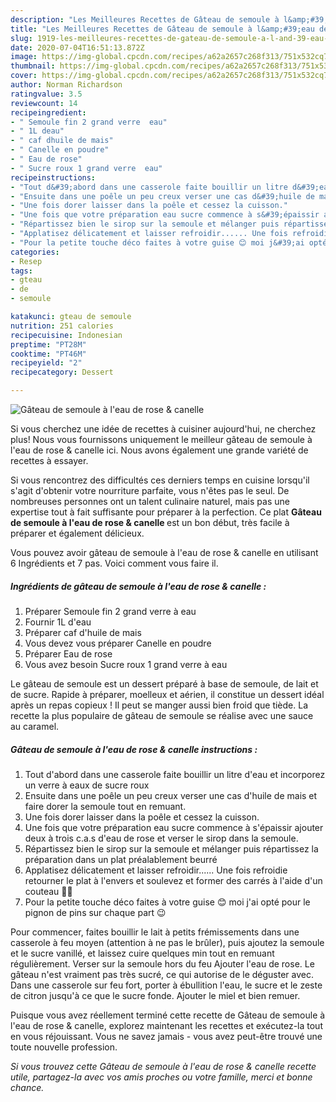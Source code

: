 ```yaml
---
description: "Les Meilleures Recettes de Gâteau de semoule à l&amp;#39;eau de rose &amp;amp; canelle"
title: "Les Meilleures Recettes de Gâteau de semoule à l&amp;#39;eau de rose &amp;amp; canelle"
slug: 1919-les-meilleures-recettes-de-gateau-de-semoule-a-l-and-39-eau-de-rose-and-amp-canelle
date: 2020-07-04T16:51:13.872Z
image: https://img-global.cpcdn.com/recipes/a62a2657c268f313/751x532cq70/gateau-de-semoule-a-leau-de-rose-canelle-photo-principale-de-la-recette.jpg
thumbnail: https://img-global.cpcdn.com/recipes/a62a2657c268f313/751x532cq70/gateau-de-semoule-a-leau-de-rose-canelle-photo-principale-de-la-recette.jpg
cover: https://img-global.cpcdn.com/recipes/a62a2657c268f313/751x532cq70/gateau-de-semoule-a-leau-de-rose-canelle-photo-principale-de-la-recette.jpg
author: Norman Richardson
ratingvalue: 3.5
reviewcount: 14
recipeingredient:
- " Semoule fin 2 grand verre  eau"
- " 1L deau"
- " caf dhuile de mais"
- " Canelle en poudre"
- " Eau de rose"
- " Sucre roux 1 grand verre  eau"
recipeinstructions:
- "Tout d&#39;abord dans une casserole faite bouillir un litre d&#39;eau et incorporez un verre à eaux de sucre roux"
- "Ensuite dans une poêle un peu creux verser une cas d&#39;huile de mais et faire dorer la semoule tout en remuant."
- "Une fois dorer laisser dans la poêle et cessez la cuisson."
- "Une fois que votre préparation eau sucre commence à s&#39;épaissir ajouter deux à trois c.a.s d&#39;eau de rose et verser le sirop dans la semoule."
- "Répartissez bien le sirop sur la semoule et mélanger puis répartissez la préparation dans un plat préalablement beurré"
- "Applatisez délicatement et laisser refroidir...... Une fois refroidie retourner le plat à l&#39;envers et soulevez et former des carrés à l&#39;aide d&#39;un couteau 🔪🔪"
- "Pour la petite touche déco faites à votre guise 😊 moi j&#39;ai opté pour le pignon de pins sur chaque part 😉"
categories:
- Resep
tags:
- gteau
- de
- semoule

katakunci: gteau de semoule 
nutrition: 251 calories
recipecuisine: Indonesian
preptime: "PT28M"
cooktime: "PT46M"
recipeyield: "2"
recipecategory: Dessert

---
```



![Gâteau de semoule à l&#39;eau de rose &amp; canelle](https://img-global.cpcdn.com/recipes/a62a2657c268f313/751x532cq70/gateau-de-semoule-a-leau-de-rose-canelle-photo-principale-de-la-recette.jpg)

Si vous cherchez une idée de recettes à cuisiner aujourd'hui, ne cherchez plus! Nous vous fournissons uniquement le meilleur gâteau de semoule à l&#39;eau de rose &amp; canelle ici. Nous avons également une grande variété de recettes à essayer.

Si vous rencontrez des difficultés ces derniers temps en cuisine lorsqu'il s'agit d'obtenir votre nourriture parfaite, vous n'êtes pas le seul. De nombreuses personnes ont un talent culinaire naturel, mais pas une expertise tout à fait suffisante pour préparer à la perfection. Ce plat <strong> Gâteau de semoule à l&#39;eau de rose &amp; canelle </strong> est un bon début, très facile à préparer et également délicieux.

<!--inarticleads1-->

Vous pouvez avoir gâteau de semoule à l&#39;eau de rose &amp; canelle en utilisant 6 Ingrédients et 7 pas. Voici comment vous faire il.

##### Ingrédients de gâteau de semoule à l&#39;eau de rose &amp; canelle :

1. Préparer  Semoule fin 2 grand verre à eau
1. Fournir  1L d&#39;eau
1. Préparer  caf d&#39;huile de mais
1. Vous devez vous préparer  Canelle en poudre
1. Préparer  Eau de rose
1. Vous avez besoin  Sucre roux 1 grand verre à eau


Le gâteau de semoule est un dessert préparé à base de semoule, de lait et de sucre. Rapide à préparer, moelleux et aérien, il constitue un dessert idéal après un repas copieux ! Il peut se manger aussi bien froid que tiède. La recette la plus populaire de gâteau de semoule se réalise avec une sauce au caramel. 

<!--inarticleads2-->

##### Gâteau de semoule à l&#39;eau de rose &amp; canelle instructions :

1. Tout d&#39;abord dans une casserole faite bouillir un litre d&#39;eau et incorporez un verre à eaux de sucre roux
1. Ensuite dans une poêle un peu creux verser une cas d&#39;huile de mais et faire dorer la semoule tout en remuant.
1. Une fois dorer laisser dans la poêle et cessez la cuisson.
1. Une fois que votre préparation eau sucre commence à s&#39;épaissir ajouter deux à trois c.a.s d&#39;eau de rose et verser le sirop dans la semoule.
1. Répartissez bien le sirop sur la semoule et mélanger puis répartissez la préparation dans un plat préalablement beurré
1. Applatisez délicatement et laisser refroidir...... Une fois refroidie retourner le plat à l&#39;envers et soulevez et former des carrés à l&#39;aide d&#39;un couteau 🔪🔪
1. Pour la petite touche déco faites à votre guise 😊 moi j&#39;ai opté pour le pignon de pins sur chaque part 😉


Pour commencer, faites bouillir le lait à petits frémissements dans une casserole à feu moyen (attention à ne pas le brûler), puis ajoutez la semoule et le sucre vanillé, et laissez cuire quelques min tout en remuant régulièrement. Verser sur la semoule hors du feu Ajouter l&#39;eau de rose. Le gâteau n&#39;est vraiment pas très sucré, ce qui autorise de le déguster avec. Dans une casserole sur feu fort, porter à ébullition l&#39;eau, le sucre et le zeste de citron jusqu&#39;à ce que le sucre fonde. Ajouter le miel et bien remuer. 

<!--inarticleads1-->

<p>
Puisque vous avez réellement terminé cette recette de Gâteau de semoule à l&#39;eau de rose &amp; canelle, explorez maintenant les recettes et exécutez-la tout en vous réjouissant. Vous ne savez jamais - vous avez peut-être trouvé une toute nouvelle profession.
</p>

<p>
<i>Si vous trouvez cette Gâteau de semoule à l&#39;eau de rose &amp; canelle recette utile, partagez-la avec vos amis proches ou votre famille, merci et bonne chance.</i>
</p>
